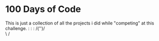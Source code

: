 # 100 Days of Code                                                                     
                                                                                                                    
This is just a collection of all the projects i did while "competing" at this challenge. 
                         :
                         :
                         :
                     /\('')/\
                     \      / 
